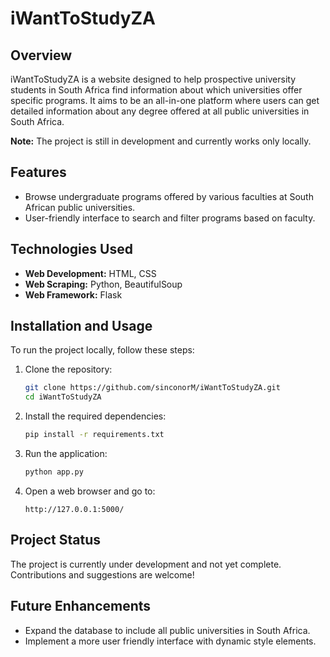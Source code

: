 # iWantToStudyZA

## Overview
iWantToStudyZA is a website designed to help prospective university students in South Africa find information about which universities offer specific programs. It aims to be an all-in-one platform where users can get detailed information about any degree offered at all public universities in South Africa.

**Note:** The project is still in development and currently works only locally.

## Features
- Browse undergraduate programs offered by various faculties at South African public universities.
- User-friendly interface to search and filter programs based on faculty.

## Technologies Used
- **Web Development:** HTML, CSS
- **Web Scraping:** Python, BeautifulSoup
- **Web Framework:** Flask

## Installation and Usage
To run the project locally, follow these steps:

1. Clone the repository:
    ```sh
    git clone https://github.com/sinconorM/iWantToStudyZA.git
    cd iWantToStudyZA
    ```

2. Install the required dependencies:
    ```sh
    pip install -r requirements.txt
    ```

3. Run the application:
    ```sh
    python app.py
    ```

4. Open a web browser and go to:
    ```
    http://127.0.0.1:5000/
    ```

## Project Status
The project is currently under development and not yet complete. Contributions and suggestions are welcome!

## Future Enhancements
- Expand the database to include all public universities in South Africa.
- Implement a more user friendly interface with dynamic style elements.

